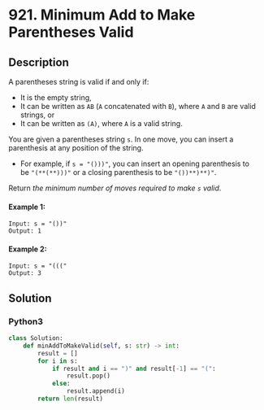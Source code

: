 # 921. Minimum Add to Make Parentheses Valid


## Description
A parentheses string is valid if and only if:

-   It is the empty string,
-   It can be written as `AB` (`A` concatenated with `B`), where `A` and `B` are valid strings, or
-   It can be written as `(A)`, where `A` is a valid string.

You are given a parentheses string `s`. In one move, you can insert a parenthesis at any position of the string.

-   For example, if `s = "()))"`, you can insert an opening parenthesis to be `"(**(**)))"` or a closing parenthesis to be `"())**)**)"`.

Return *the minimum number of moves required to make *`s`* valid*.

#### Example 1:
```
Input: s = "())"
Output: 1
```

#### Example 2:
```
Input: s = "((("
Output: 3
```


## Solution

### Python3
```python
class Solution:
    def minAddToMakeValid(self, s: str) -> int:
        result = []
        for i in s:
            if result and i == ")" and result[-1] == "(":
                result.pop()
            else:
                result.append(i)
        return len(result)
```

